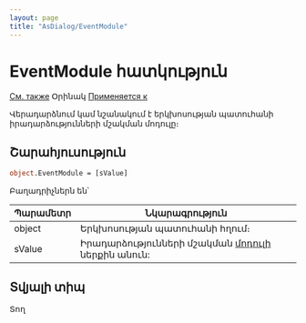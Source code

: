 ```yaml
---
layout: page
title: "AsDialog/EventModule"
---
```



# EventModule հատկություն

[См. также](../Asustpar.md) Օրինակ [Применяется к](../Asustpar.md)

Վերադարձնում կամ նշանակում է երկխոսության պատուհանի իրադարձությունների մշակման մոդուլը։  

## Շարահյուսություն

``` vb
object.EventModule = [sValue] 
```

Բաղադրիչներն են՝

| Պարամետր | Նկարագրություն |
|--|--|
| object | Երկխոսության պատուհանի հղում։ |
| sValue | Իրադարձությունների մշակման [մոդուլի](../../Defs/Module.html) ներքին անուն:  |


## Տվյալի տիպ

Տող
